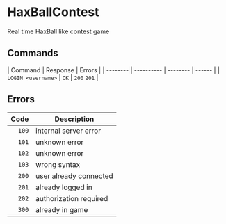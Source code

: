 # HaxBallContest
Real time HaxBall like contest game

## Commands
| Command  | Response | Errors |
| -------- | ---------- | -------- | ------ |
| `LOGIN <username>` | `OK` | `200` `201` |

## Errors
| Code  | Description |
| -----:| ----------- |
| `100` | internal server error |
| `101` | unknown error |
| `102` | unknown error |
| `103` | wrong syntax |
| `200` | user already connected |
| `201` | already logged in |
| `202` | authorization required |
| `300` | already in game |
